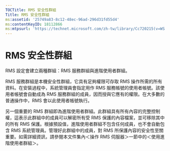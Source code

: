 ```yaml
---
TOCTitle: RMS 安全性群組
Title: RMS 安全性群組
ms:assetid: '25749a83-8c12-48ec-96ad-296d31fd55d4'
ms:contentKeyID: 18112866
ms:mtpsurl: 'https://technet.microsoft.com/zh-tw/library/Cc720215(v=WS.10)'
---
```


RMS 安全性群組
==============

RMS 設定會建立兩種群組：RMS 服務群組與進階使用者群組。

RMS 服務群組是本機安全性群組，它具有足夠權限可存取 RMS 操作所需的所有資料。在安裝過程中，系統管理員會指定用作 RMS 服務帳號的使用者帳號。該使用者帳號會自動成為 RMS 服務群組的成員，因而授與它應有的權限。在大多數的普通操作中，RMS 會以此使用者帳號執行。

另一個重要的 RMS 群組即為進階使用者群組。此群組具有所有內容的完整控制權，這表示此群組中的成員可以解密所有受 RMS 保護的內容檔案，並可移除其中的所有 RMS 保護。根據預設值，進階使用者群組不包含任何成員，也不會自動包含 RMS 系統管理員。管理好此群組中的成員，對 RMS 所保護內容的安全性至關重要。如需詳細資訊，請參閱本文件集內＜操作 RMS 伺服器＞一節中的＜使用進階使用者群組＞。